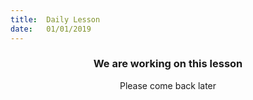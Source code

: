 ```yaml
---
title:  Daily Lesson
date:   01/01/2019
---
```


### <center>We are working on this lesson</center>
<center>Please come back later</center>